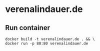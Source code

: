 # verenalindauer.de

## Run container
```
docker build -t verenalindauer.de . && \
docker run -p 80:80 verenalindauer.de
```

